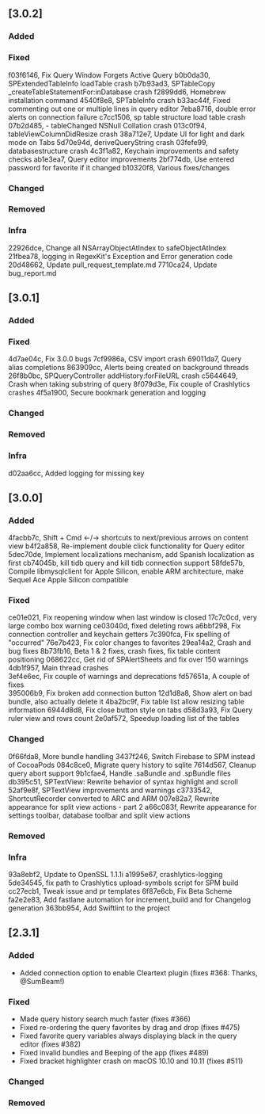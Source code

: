 ## [3.0.2]

### Added


### Fixed
f03f6146, Fix Query Window Forgets Active Query 
b0b0da30,  SPExtendedTableInfo loadTable crash
b7b93ad3,   SPTableCopy _createTableStatementFor:inDatabase crash
f2899dd6, Homebrew installation command 
4540f8e8,  SPTableInfo crash
b33ac44f, Fixed commenting out one or multiple lines in query editor 
7eba8716,  double error alerts on connection failure
c7cc1506,  sp table structure load table crash
07b2d485,  - tableChanged NSNull Collation crash
013c0f94,  tableViewColumnDidResize crash
38a712e7, Update UI for light and dark mode on Tabs 
5d70e94d,  deriveQueryString crash
03fefe99,  databasestructure crash
4c3f1a82, Keychain improvements and safety checks 
ab1e3ea7, Query editor improvements 
2bf774db, Use entered password for favorite if it changed 
b10320f8, Various fixes/changes 

### Changed


### Removed


### Infra
22926dce, Change all NSArrayObjectAtIndex to safeObjectAtIndex 
21fbea78,  logging in RegexKit's Exception and Error generation code
20d48662, Update pull_request_template.md 
7710ca24, Update bug_report.md 


## [3.0.1]

### Added


### Fixed
4d7ae04c, Fix 3.0.0 bugs 
7cf9986a, CSV import crash
69011da7, Query alias completions 
863909cc, Alerts being created on background threads
26f8b0bc, SPQueryController addHistory:forFileURL crash
c5644649, Crash when taking substring of query
8f079d3e, Fix couple of Crashlytics crashes 
4f5a1900, Secure bookmark generation and logging 

### Changed


### Removed


### Infra
d02aa6cc, Added logging for missing key 


## [3.0.0]

### Added
4facbb7c,  Shift + Cmd ←/→ shortcuts to next/previous arrows on content view
b4f2a858, Re-implement double click functionality for Query editor 
5dec70de, Implement localizations mechanism, add Spanish localization as first 
cb74045b, kill tidb query and kill tidb connection support 
58fde57b, Compile libmysqlclient for Apple Silicon, enable ARM architecture, make Sequel Ace Apple Silicon compatible 

### Fixed
ce01e021, Fix reopening window when last window is closed 
17c7c0cd,   very large combo box warning
ce03040d, fixed deleting rows 
a6bbf298, Fix connection controller and keychain getters 
7c390fca, Fix spelling of "occurred" 
76e7b423, Fix color changes to favorites 
29ea14a2, Crash and bug fixes 
8b73fb16, Beta 1 & 2 fixes, crash fixes, fix table content positioning 
068622cc, Get rid of SPAlertSheets and fix over 150 warnings 
4db1f957, Main thread crashes  
3ef4e6ec, Fix couple of warnings and deprecations 
fd57651a, A couple of fixes  
395006b9, Fix broken add connection button 
12d1d8a8, Show alert on bad bundle, also actually delete it 
4ba2bc9f, Fix table list allow resizing table information 
6944d8d8, Fix close button style on tabs 
d58d3a93, Fix Query ruler view and rows count 
2e0af572, Speedup loading list of the tables 

### Changed
0f66fda8, More bundle handling 
3437f246, Switch Firebase to SPM instead of CocoaPods 
084c8ce0, Migrate query history to sqlite 
7614d567, Cleanup query abort support 
9b1cfae4, Handle .saBundle and .spBundle files 
db395c51, SPTextView: Rewrite behavior of syntax highlight and scroll 
52af9e8f, SPTextView improvements and warnings 
c3733542,  ShortcutRecorder converted to ARC and ARM
007e82a7, Rewrite appearance for split view actions - part 2 
a66c083f, Rewrite appearance for settings toolbar, database toolbar and split view actions 

### Removed


### Infra
93a8ebf2, Update to OpenSSL 1.1.1i 
a1995e67, crashlytics-logging 
5de34545, fix path to Crashlytics upload-symbols script for SPM build 
cc27ecb1, Tweak issue and pr templates 
6f87e6cb, Fix Beta Scheme 
fa2e2e83, Add fastlane automation for increment_build and for Changelog generation 
363bb954, Add Swiftlint to the project 


## [2.3.1]

### Added
- Added connection option to enable Cleartext plugin (fixes #368: Thanks, @SumBeam!)

### Fixed
- Made query history search much faster (fixes #366)
- Fixed re-ordering the query favorites by drag and drop (fixes #475)
- Fixed favorite query variables always displaying black in the query editor (fixes #382)
- Fixed invalid bundles and Beeping of the app (fixes #489)
- Fixed bracket highlighter crash on macOS 10.10 and 10.11 (fixes #511)

### Changed

### Removed

